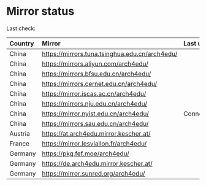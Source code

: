 <script src="./time.js"></script>
# Mirror status
Last check: <script type="text/javascript">localize(1726247938.6073084);</script>

|Country|Mirror|Last update|
|:------|:-----|:----------|
|China|https://mirrors.tuna.tsinghua.edu.cn/arch4edu/|<script type="text/javascript">localize(1726209915);</script>|
|China|https://mirrors.aliyun.com/arch4edu/|<script type="text/javascript">localize(1726209915);</script>|
|China|https://mirrors.bfsu.edu.cn/arch4edu/|<script type="text/javascript">localize(1726209915);</script>|
|China|https://mirrors.cernet.edu.cn/arch4edu/|<script type="text/javascript">localize(1726209915);</script>|
|China|https://mirror.iscas.ac.cn/arch4edu/|<script type="text/javascript">localize(1726209915);</script>|
|China|https://mirrors.nju.edu.cn/arch4edu/|<script type="text/javascript">localize(1726209915);</script>|
|China|https://mirror.nyist.edu.cn/arch4edu/|ConnectionError|
|China|https://mirrors.sau.edu.cn/arch4edu/|<script type="text/javascript">localize(1726209915);</script>|
|Austria|https://at.arch4edu.mirror.kescher.at/|<script type="text/javascript">localize(1726209915);</script>|
|France|https://mirror.lesviallon.fr/arch4edu/|<script type="text/javascript">localize(1726209915);</script>|
|Germany|https://pkg.fef.moe/arch4edu/|<script type="text/javascript">localize(1726209915);</script>|
|Germany|https://de.arch4edu.mirror.kescher.at/|<script type="text/javascript">localize(1726209915);</script>|
|Germany|https://mirror.sunred.org/arch4edu/|<script type="text/javascript">localize(1726209915);</script>|

<script src="./tablefilter/tablefilter.js"></script>
<script src="./table.js"></script>